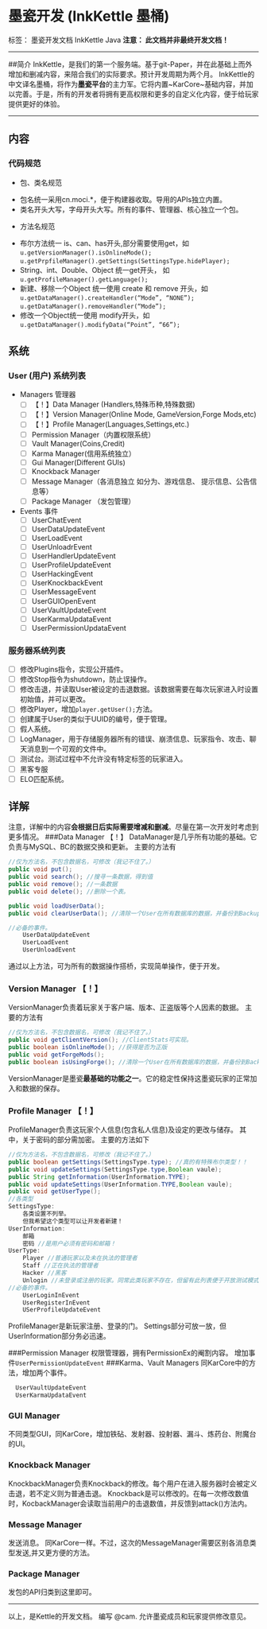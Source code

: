 ﻿# 墨瓷开发 (InkKettle 墨桶)

标签： 墨瓷开发文档 InkKettle Java
**注意： 此文档并非最终开发文档！**

---
##简介
  InkKettle，是我们的第一个服务端。基于git-Paper，并在此基础上而外增加和删减内容，来陪合我们的实际要求。预计开发周期为两个月。
  InkKettle的中文译名墨桶，将作为**墨瓷平台**的主力军。它将内置~KarCore~基础内容，并加以完善。于是，所有的开发者将拥有更高权限和更多的自定义化内容，便于给玩家提供更好的体验。
       
---

## 内容
### 代码规范
* 包、类名规范
 -  包名统一采用cn.moci.*，便于构建器收取。导用的APIs独立内置。
 -  类名开头大写，字母开头大写。所有的事件、管理器、核心独立一个包。
* 方法名规范
 - 布尔方法统一 is、can、has开头,部分需要使用get，如 
  `u.getVersionManager().isOnlineMode();`
  `u.getPrpfileManager().getSettings(SettingsType.hidePlayer);`
 - String、int、Double、Object 统一get开头， 如 `u.getProfileManager().getLanguage();`
 - 新建、移除一个Object 统一使用 create 和 remove 开头，如
 `u.getDataManager().createHandler(“Mode”, “NONE”);   `
 `u.getDataManager().removeHandler(“Mode”);`
 - 修改一个Object统一使用 modify开头，如
 `u.getDataManager().modifyData(“Point”, “66”);`

## 系统
### User (用户) 系统列表
* Managers 管理器
  - [ ] 【！】Data Manager (Handlers,特殊币种,特殊数据)
  - [ ] 【！】Version Manager(Online Mode, GameVersion,Forge Mods,etc)
  - [ ] 【！】Profile Manager(Languages,Settings,etc.)
  - [ ] Permission Manager（内置权限系统）
  - [ ] Vault Manager(Coins,Credit)
  - [ ] Karma Manager(信用系统独立）
  - [ ] Gui Manager(Different GUIs)
  - [ ] Knockback Manager
  - [ ] Message Manager（各消息独立 如分为、游戏信息、 提示信息、公告信息等）
  - [ ] Package Manager （发包管理）
* Events 事件
  - [ ] UserChatEvent
  - [ ] UserDataUpdateEvent
  - [ ] UserLoadEvent
  - [ ] UserUnloadrEvent
  - [ ] UserHandlerUpdateEvent
  - [ ] UserProfileUpdateEvent
  - [ ] UserHackingEvent
  - [ ] UserKnockbackEvent
  - [ ] UserMessageEvent
  - [ ] UserGUIOpenEvent
  - [ ] UserVaultUpdateEvent
  - [ ] UserKarmaUpdataEvent
  - [ ] UserPermissionUpdataEvent

### 服务器系统列表
  - [ ] 修改Plugins指令，实现公开插件。
  - [ ] 修改Stop指令为shutdown，防止误操作。
  - [ ] 修改击退，并读取User被设定的击退数据。该数据需要在每次玩家进入时设置初始值，并可以更改。
  - [ ] 修改Player，增加`player.getUser();`方法。
  - [ ] 创建属于User的类似于UUID的编号，便于管理。
  - [ ] 假人系统。
  - [ ] LogManager，用于存储服务器所有的错误、崩溃信息、玩家指令、攻击、聊天消息到一个可观的文件中。
  - [ ] 测试台。测试过程中不允许没有特定标签的玩家进入。
  - [ ] 黑客专服
  - [ ] ELO匹配系统。

## 详解
注意，详解中的内容**会根据日后实际需要增减和删减**。尽量在第一次开发时考虑到更多情况。
###Data Manager 【！】
DataManager是几乎所有功能的基础。它负责与MySQL、BC的数据交换和更新。
主要的方法有
```java
//仅为方法名，不包含数据名，可修改（我记不住了。）
public void put();
public void search(); //搜寻一条数据，得到值
public void remove(); //一条数据
public void delete(); //删除一个表。

public void loadUserData(); 
public void clearUserData(); //清除一个User在所有数据库的数据，并备份到Backup库。

//必备的事件。
    UserDataUpdateEvent
    UserLoadEvent
    UserUnloadEvent
```
通过以上方法，可为所有的数据操作搭桥，实现简单操作，便于开发。

### Version Manager 【！】
VersionManager负责着玩家关于客户端、版本、正盗版等个人因素的数据。
主要的方法有
```java
//仅为方法名，不包含数据名，可修改（我记不住了。）
public void getClientVersion(); //ClientStats可实现。
public boolean isOnlineMode(); //获得是否为正版
public void getForgeMods();
public boolean isUsingForge(); //清除一个User在所有数据库的数据，并备份到Backup库。
```
VersionManager是墨瓷**最基础的功能之一**。它的稳定性保持这墨瓷玩家的正常加入和数据的保存。

### Profile Manager 【！】
ProfileManager负责这玩家个人信息(包含私人信息)及设定的更改与储存。
其中，关于密码的部分需加密。
主要的方法如下
```java
//仅为方法名，不包含数据名，可修改（我记不住了。）
public boolean getSettings(SettingsType.type); //真的有特殊布尔类型！！
public void updateSettings(SettingsType.type,Boolean vaule);
public String getInformation(UserInformation.TYPE);
public void updateSettings(UserInformation.TYPE,Boolean vaule);
public void getUserType();
//各类型
SettingsType:
    各类设置不列举。
    但我希望这个类型可以让开发者新建！
UserInformation:
    邮箱
    密码 //是用户必须有密码和邮箱！
UserType:
    Player //普通玩家以及未在执法的管理者
    Staff //正在执法的管理者
    Hacker //黑客
    Unlogin //未登录或注册的玩家。同常此类玩家不存在，但留有此列表便于开放测试模式。
//必备的事件。
    UserLoginInEvent
    UserRegisterInEvent
    USerProfileUpdateEvent
```
ProfileManager是新玩家注册、登录的门。
Settings部分可放一放，但UserInformation部分务必迅速。

###Permission Manager
权限管理器，拥有PermissionEx的阉割内容。
增加事件`UserPermissionUpdateEvent`
###Karma、Vault Managers
同KarCore中的方法，增加两个事件。
```Java
  UserVaultUpdateEvent
  UserKarmaUpdataEvent
```

### GUI Manager
不同类型GUI，同KarCore，增加铁砧、发射器、投射器、漏斗、炼药台、附魔台的UI。

### Knockback Manager
KnockbackManager负责Knockback的修改。每个用户在进入服务器时会被定义击退，若不定义则为普通击退。
Knockback是可以修改的。在每一次修改数值时，KocbackManager会读取当前用户的击退数值，并反馈到attack()方法内。

### Message Manager
发送消息。
同KarCore一样。不过，这次的MessageManager需要区别各消息类型发送,并又更方便的方法。

### Package Manager
发包的API归类到这里即可。

---
以上，是Kettle的开发文档。
编写 @cam.
允许墨瓷成员和玩家提供修改意见。